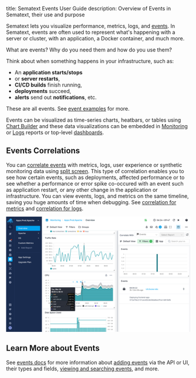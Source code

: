 title: Sematext Events User Guide
description: Overview of Events in Sematext, their use and purpose

Sematext lets you visualize performance, metrics, logs, and [events](../events/). In Sematext, events are often used to represent what's happening with a server or cluster, with an application, a Docker container, and much more.

What are events? Why do you need them and how do you use them?

Think about when something happens in your infrastructure, such as:

- An **application starts/stops**
- or **server restarts**, 
- **CI/CD builds** finish running, 
- **deployments** succeed, 
- **alerts** send out **notifications**, etc.

These are all events.  See [event examples](../events/event-examples.md) for more.

Events can be visualized as time-series charts, heatbars, or tables using [Chart Builder](../dashboards/chart-builder/) and these data visualizations can be embedded in [Monitoring](../monitoring/) or [Logs](../logs/) reports or top-level [dashboards](../dashboards/).

## Events Correlations

You can [correlate events](../events/correlate.md) with metrics, logs, user experience or synthetic monitoring data using [split screen](./split-screen/). This type of correlation enables you to see how certain events, such as deployments, affected performance or to see whether a performance or error spike co-occured with an event such as application restart, or any other change in the application or infrastructure.  You can view events, logs, and metrics on the same timeline, saving you huge amounts of time when debugging.  See [correlation for metrics](../monitoring/correlation/) and [correlation for logs](../logs/correlation/).

![Sematext Cloud Events and Metrics and Logs Correlation](../images/guide/split-screen/monitoring-events.png "Sematext Cloud Events and Metrics Correlation")

## Learn More about Events
See [events docs](../events/) for more information about [adding events](../events/adding.md) via the API or UI, their types and fields, [viewing and searching events](../events/timeline.md), and more.
